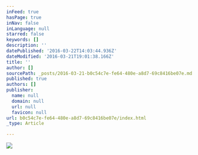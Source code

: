 ```yaml
---
inFeed: true
hasPage: true
inNav: false
inLanguage: null
starred: false
keywords: []
description: ''
datePublished: '2016-03-22T14:03:44.936Z'
dateModified: '2016-03-21T19:01:38.166Z'
title: ''
author: []
sourcePath: _posts/2016-03-21-b0c54c7e-fe64-480e-a8d7-69c8416be07e.md
published: true
authors: []
publisher:
  name: null
  domain: null
  url: null
  favicon: null
url: b0c54c7e-fe64-480e-a8d7-69c8416be07e/index.html
_type: Article

---
```

![](https://s3-us-west-2.amazonaws.com/the-grid-img/p/243c5c77e08b20aee30323d447227e01fb3b4f78.jpg)